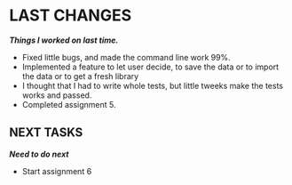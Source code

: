 # LAST CHANGES
***Things I worked on last time.***

- Fixed little bugs, and made the command line work 99%.
- Implemented a feature to let user decide, to save the data or to import the data or to get a fresh library
- I thought that I had to write whole tests, but little tweeks make the tests works and passed.
- Completed assignment 5.

## NEXT TASKS
***Need to do next***

- Start assignment 6